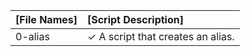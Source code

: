 | [File Names]                                          | [Script Description]                                                                                      |
| ----------------------------------------------------- | :-------------------------------------------------------------------------------------------------------- |
| 0-alias                                               |  ✓ A script that creates an alias.                                                                        |
